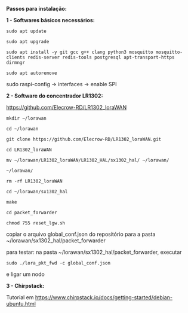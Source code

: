 **Passos para instalação:**

**1 - Softwares básicos necessários:**
```
sudo apt update

sudo apt upgrade

sudo apt install -y git gcc g++ clang python3 mosquitto mosquitto-clients redis-server redis-tools postgresql apt-transport-https dirmngr

sudo apt autoremove
```

sudo raspi-config -> interfaces -> enable SPI

**2 - Software do concentrador LR1302:**

https://github.com/Elecrow-RD/LR1302_loraWAN

```
mkdir ~/lorawan

cd ~/lorawan

git clone https://github.com/Elecrow-RD/LR1302_loraWAN.git

cd LR1302_loraWAN

mv ~/lorawan/LR1302_loraWAN/LR1302_HAL/sx1302_hal/ ~/lorawan/

~/lorawan/

rm -rf LR1302_loraWAN

cd ~/lorawan/sx1302_hal

make

cd packet_forwarder

chmod 755 reset_lgw.sh 
```

copiar o arquivo global_conf.json do repositório para a pasta ~/lorawan/sx1302_hal/packet_forwarder

para testar: na pasta ~/lorawan/sx1302_hal/packet_forwarder, executar

```
sudo ./lora_pkt_fwd -c global_conf.json 
```
e ligar um nodo

**3 - Chirpstack:**

Tutorial em https://www.chirpstack.io/docs/getting-started/debian-ubuntu.html




